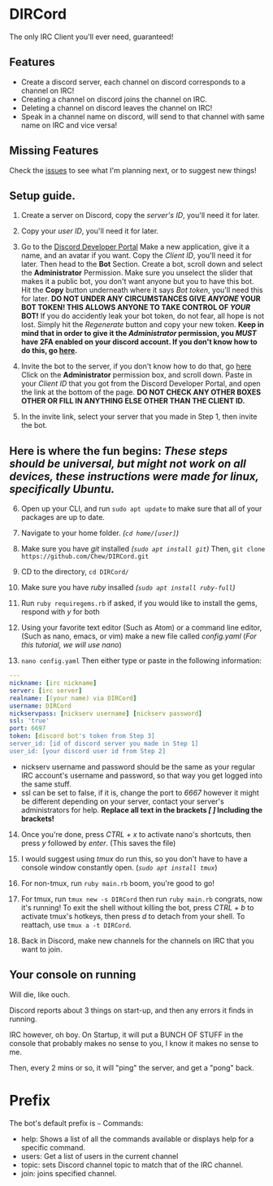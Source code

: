 # DIRCord

The only IRC Client you'll ever need, guaranteed!

## Features

- Create a discord server, each channel on discord corresponds to a channel on IRC!
- Creating a channel on discord joins the channel on IRC.
- Deleting a channel on discord leaves the channel on IRC!
- Speak in a channel name on discord, will send to that channel with same name on IRC and vice versa!

## Missing Features

Check the [issues](http://github.com/Chewsterchew/DIRCord/issues) to see what I'm planning next, or to suggest new things!

## Setup guide.

1) Create a server on Discord, copy the *server's ID*, you'll need it for later.

2) Copy your *user ID*, you'll need it for later.

3) Go to the [Discord Developer Portal](https://discordapp.com/developers/applications/) Make a new application, give it a name, and an avatar if you want.  Copy the *Client ID*, you'll need it for later.  Then head to the **Bot** Section.  Create a bot, scroll down and select the **Administrator** Permission.  Make sure you unselect the slider that makes it a public bot, you don't want anyone but you to have this bot.  Hit the **Copy** button underneath where it says *Bot token*, you'll need this for later.  **DO NOT UNDER ANY CIRCUMSTANCES GIVE *ANYONE* YOUR BOT TOKEN! THIS ALLOWS ANYONE TO TAKE CONTROL OF *YOUR* BOT!**  If you do accidently leak your bot token, do not fear, all hope is not lost.  Simply hit the *Regenerate* button and copy your new token.  **Keep in mind that in order to give it the *Administrator* permission, you *MUST* have 2FA enabled on your discord account.  If you don't know how to do this, go [here](https://support.discordapp.com/hc/en-us/articles/219576828-Setting-up-Two-Factor-Authentication).**

4) Invite the bot to the server, if you don't know how to do that, go [here](https://discordapi.com/permissions.html)  Click on the **Administrator** permission box, and scroll down.  Paste in your *Client ID* that you got from the Discord Developer Portal, and open the link at the bottom of the page.  **DO NOT CHECK ANY OTHER BOXES OTHER OR FILL IN ANYTHING ELSE OTHER THAN THE CLIENT ID.**

5) In the invite link, select your server that you made in Step 1, then invite the bot.

## Here is where the fun begins: *These steps should be universal, but might not work on all devices, these instructions were made for linux, specifically Ubuntu.*

6) Open up your CLI, and run `sudo apt update` to make sure that all of your packages are up to date.  

7) Navigate to your home folder. *(`cd home/[user]`)*

8) Make sure you have *git* installed *(`sudo apt install git`)*  Then, `git clone https://github.com/Chew/DIRCord.git` 

9) CD to the directory, `cd DIRCord/`

10) Make sure you have *ruby* insalled *(`sudo apt install ruby-full`)*

11) Run `ruby requiregems.rb`  if asked, if you would like to install the gems, respond with *y* for both

12) Using your favorite text editor (Such as Atom) or a command line editor, (Such as nano, emacs, or vim) make a new file called *config.yaml* (*For this tutorial, we will use nano*)

13) `nano config.yaml` Then either type or paste in the following information:
```yaml
---
nickname: [irc nickname]
server: [irc server]
realname: [(your name) via DIRCord]
username: DIRCord
nickservpass: [nickserv username] [nickserv password]
ssl: 'true'
port: 6697
token: [discord bot's token from Step 3]
server_id: [id of discord server you made in Step 1]
user_id: [your discord user id from Step 2]
```
* nickserv username and password should be the same as your regular IRC account's username and password, so that way you get logged into the same stuff.
* ssl can be set to false, if it is, change the port to *6667* however it might be different depending on your server, contact your server's administrators for help.
**Replace all text in the brackets *[ ]* Including the brackets!**

14) Once you're done, press *CTRL + x* to activate nano's shortcuts, then press *y* followed by *enter*.  (This saves the file) 

15) I would suggest using *tmux* do run this, so you don't have to have a console window constantly open.  (*`sudo apt install tmux`*)

16) For non-tmux, run `ruby main.rb` boom, you're good to go!

17) For tmux, run `tmux new -s DIRCord` then run `ruby main.rb` congrats, now it's running!  To exit the shell without killing the bot, press *CTRL + b* to activate tmux's hotkeys, then press *d* to detach from your shell.  To reattach, use `tmux a -t DIRCord`.

18) Back in Discord, make new channels for the channels on IRC that you want to join.

## Your console on running

Will die, like ouch.

Discord reports about 3 things on start-up, and then any errors it finds in running.

IRC however, oh boy. On Startup, it will put a BUNCH OF STUFF in the console that probably makes no sense to you, I know it makes no sense to me.

Then, every 2 mins or so, it will "ping" the server, and get a "pong" back.

# Prefix

The bot's default prefix is `~`
Commands:

* help: Shows a list of all the commands available or displays help for a specific command.
* users: Get a list of users in the current channel
* topic: sets Discord channel topic to match that of the IRC channel.
* join: joins specified channel.
